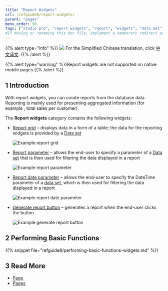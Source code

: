 ```yaml
---
title: "Report Widgets"
url: /refguide8/report-widgets/
parent: "pages"
menu_order: 50
tags: ["studio pro", "report widgets", "report", "widgets", "data set"]
#If moving or renaming this doc file, implement a temporary redirect and let the respective team know they should update the URL in the product. See Mapping to Products for more details.
---
```


{{% alert type="info" %}}
<img src="attachments/chinese-translation/china.png" style="display: inline-block; margin: 0" /> For the Simplified Chinese translation, click [中文译文](https://cdn.mendix.tencent-cloud.com/documentation/refguide8/report-widgets.pdf).
{{% /alert %}}

{{% alert type="warning" %}}Report widgets are not supported on native mobile pages.{{% /alert %}}

## 1 Introduction

With report widgets, you can create reports from the database data. Reporting is mainly used for presenting aggregated information (for example , total sales per customer). 

The **Report widgets** category contains the following widgets:

* [Report grid](/refguide/report-grid/) – displays data in a form of a table; the data for the reporting widgets is provided by a [Data set](/refguide/data-sets/)

    ![Example report grid](/attachments/refguide8/modeling/pages/report-widgets/report-grid-example.png)

* [Report parameter](/refguide/report-parameter/) – allows the end-user to specify a parameter of a [Data set](/refguide/data-sets/) that is then used for filtering the data displayed in a report

    ![Example report parameter](/attachments/refguide8/modeling/pages/report-widgets/report-parameter-example.png)

* [Report date parameter](/refguide/report-date-parameter/) – allows the end-user to specify the DateTime parameter of a [data set](/refguide/data-sets/), which is then used for filtering the data displayed in a report

    ![Example report date parameter](/attachments/refguide8/modeling/pages/report-widgets/report-date-parameter-example.png)

* [Generate report button](/refguide/report-button/) – generates a report when the end-user clicks the button

    ![Example generate report button](/attachments/refguide8/modeling/pages/report-widgets/generate-report-button-example.png)


## 2 Performing Basic Functions

{{% snippet file="refguide8/performing-basic-functions-widgets.md" %}}

## 3 Read More

* [Page](/refguide/page/)
* [Pages](/refguide/pages/)